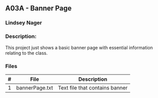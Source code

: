 ## A03A - Banner Page
### Lindsey Nager
### Description:

This project just shows a basic banner page with essential information relating to the class.

### Files

|   #   | File           | Description                    |
| :---: | -------------- | ------------------------------ |
|   1   | bannerPage.txt | Text file that contains banner |